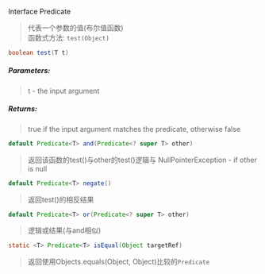 Interface Predicate<T>

> 代表一个参数的值(布尔值函数)  
> 函数式方法: `test(Object)`

```java
boolean test(T t)
```
##### Parameters:
> t - the input argument
##### Returns:
> true if the input argument matches the predicate, otherwise false

```java
default Predicate<T> and(Predicate<? super T> other)
```
> 返回该函数的test()与other的test()逻辑与
> NullPointerException - if other is null

```java
default Predicate<T> negate()
```
> 返回test()的相反结果

```java
default Predicate<T> or(Predicate<? super T> other)
```
> 逻辑或结果(与and相似)

```java
static <T> Predicate<T> isEqual(Object targetRef)
```
> 返回使用Objects.equals(Object, Object)比较的`Predicate`
